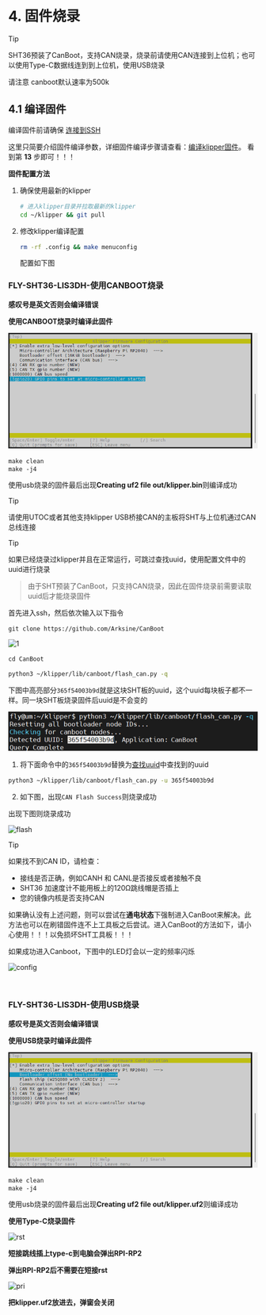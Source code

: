 # 4. 固件烧录

> [!TIP]
> SHT36预装了CanBoot，支持CAN烧录，烧录前请使用CAN连接到上位机；也可以使用Type-C数据线连到到上位机，使用USB烧录
>
> 请注意 canboot默认速率为500k

## 4.1 编译固件

编译固件前请确保 [连接到SSH](/board/fly_pi/FLY_π_description5 "点击即可跳转")

这里只简要介绍固件编译参数，详细固件编译步骤请查看：[编译klipper固件](/board/fly_super8/firmware?id=_1-编译klipper固件 "点击即可跳转")。 看到第 **13** 步即可！！！

**固件配置方法**

1. 确保使用最新的klipper

    ```bash
    # 进入klipper目录并拉取最新的klipper
    cd ~/klipper && git pull
    ```

2. 修改klipper编译配置

    ```bash
    rm -rf .config && make menuconfig
    ```

    配置如下图

    

<!-- tabs:start -->

### ****FLY-SHT36-LIS3DH-使用CANBOOT烧录****

**感叹号是英文否则会编译错误**

**使用CANBOOT烧录时编译此固件**

![flashcan](../../images/boards/fly_rrf/flash1.png)



```
make clean
make -j4
```

 使用usb烧录的固件最后出现**Creating uf2 file out/klipper.bin**则编译成功

> [!TIP]
> 请使用UTOC或者其他支持klipper USB桥接CAN的主板将SHT与上位机通过CAN总线连接

> [!TIP]
> 如果已经烧录过klipper并且在正常运行，可跳过查找uuid，使用配置文件中的uuid进行烧录

> 由于SHT预装了CanBoot，只支持CAN烧录，因此在固件烧录前需要读取uuid后才能烧录固件

首先进入ssh，然后依次输入以下指令

```
git clone https://github.com/Arksine/CanBoot
```

![1](../../images/boards/fly_sht_v2/1.png)

```
cd CanBoot
```

```bash
python3 ~/klipper/lib/canboot/flash_can.py -q
```

下图中高亮部分``365f54003b9d``就是这块SHT板的uuid，这个uuid每块板子都不一样。同一块SHT板烧录固件后uuid是不会变的

![config](../../images/boards/fly_sht_v2/uuid.png ":no-zooom")

1. 将下面命令中的``365f54003b9d``替换为[查找uuid](#_2-查找uuid "点击即可跳转")中查找到的uuid

```bash
python3 ~/klipper/lib/canboot/flash_can.py -u 365f54003b9d
```

2. 如下图，出现``CAN Flash Success``则烧录成功

出现下图则烧录成功

![flash](../../images/boards/fly_sht_v2/flash.png ":no-zooom")

> [!TIP]
> 如果找不到CAN ID，请检查：

* 接线是否正确，例如CANH 和 CANL是否接反或者接触不良
* SHT36 加速度计不能用板上的120Ω跳线帽是否插上
* 您的镜像内核是否支持CAN

如果确认没有上述问题，则可以尝试在**通电状态**下强制进入CanBoot来解决。此方法也可以在刷错固件连不上工具板之后尝试。进入CanBoot的方法如下，请小心使用！！！以免损坏SHT工具板！！！

如果成功进入Canboot，下图中的LED灯会以一定的频率闪烁

![config](../../images/boards/fly_sht_v2/statusled.png ":no-zooom")

​    

### ****FLY-SHT36-LIS3DH-使用USB烧录****

**感叹号是英文否则会编译错误**

**使用USB烧录时编译此固件**

![flashcan](../../images/boards/fly_rrf/flash.png)



```
make clean
make -j4
```

 使用usb烧录的固件最后出现**Creating uf2 file out/klipper.uf2**则编译成功

**使用Type-C烧录固件**

![rst](../../images/boards/fly_sht36_pro/rst.png)

**短接跳线插上type-c到电脑会弹出RPI-RP2**

**弹出RPI-RP2后不需要在短接rst**

![pri](../../images/boards/fly_sht36_pro/pri.png)

**把klipper.uf2放进去，弹窗会关闭**

<!-- tabs:end -->



